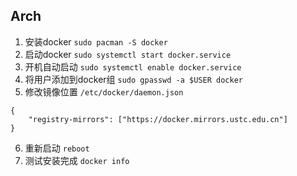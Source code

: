 ## Arch

1. 安装docker `sudo pacman -S docker`
2. 启动docker `sudo systemctl start docker.service`
3. 开机自动启动 `sudo systemctl enable docker.service`
4. 将用户添加到docker组 `sudo gpasswd -a $USER docker`
5. 修改镜像位置 `/etc/docker/daemon.json`
```
{
	"registry-mirrors": ["https://docker.mirrors.ustc.edu.cn"]
}
```
6. 重新启动 `reboot`
7. 测试安装完成 `docker info`